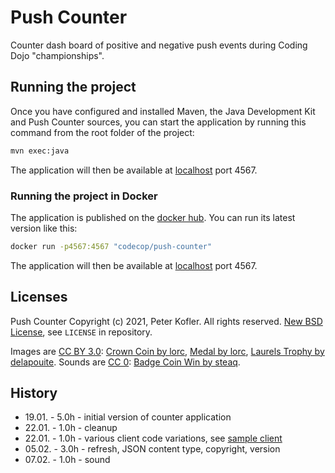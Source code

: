 # Push Counter

Counter dash board of positive and negative push events during Coding Dojo "championships".

## Running the project

Once you have configured and installed Maven, the Java Development Kit and Push Counter sources, 
you can start the application by running this command from the root folder of the project:

```bash
mvn exec:java
```

The application will then be available at [localhost](http://localhost:4567) port 4567.

### Running the project in Docker

The application is published on the [docker hub](https://hub.docker.com/r/codecop/push-counter).
You can run its latest version like this:

```bash
docker run -p4567:4567 "codecop/push-counter"
```

The application will then be available at [localhost](http://localhost:4567) port 4567.

## Licenses

Push Counter Copyright (c) 2021, Peter Kofler. All rights reserved.
[New BSD License](https://opensource.org/licenses/BSD-3-Clause), see `LICENSE` in repository.

Images are [CC BY 3.0](http://creativecommons.org/licenses/by/3.0/):
[Crown Coin by lorc](https://game-icons.net/1x1/lorc/crown-coin.html),
[Medal by lorc](https://game-icons.net/1x1/lorc/medal.html),
[Laurels Trophy by delapouite](https://game-icons.net/1x1/delapouite/laurels-trophy.html).
Sounds are [CC 0](http://creativecommons.org/publicdomain/zero/1.0/):
[Badge Coin Win by steaq](https://freesound.org/people/steaq/sounds/387232/).

## History

* 19.01. - 5.0h - initial version of counter application
* 22.01. - 1.0h - cleanup
* 22.01. - 1.0h - various client code variations, see [sample client](https://github.com/codecop/push-counter-client)
* 05.02. - 3.0h - refresh, JSON content type, copyright, version
* 07.02. - 1.0h - sound
